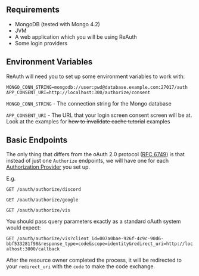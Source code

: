 ## Requirements

- MongoDB (tested with Mongo 4.2)
- JVM
- A web application which you will be using ReAuth
- Some login providers

## Environment Variables

ReAuth will need you to set up some environment variables to work with:

```
MONGO_CONN_STRING=mongodb://user:pwd@database.example.com:27017/auth
APP_CONSENT_URI=http://localhost:300/authorize/consent
```

``MONGO_CONN_STRING`` - The connection string for the Mongo database

``APP_CONSENT_URI`` - The URL that your login screen consent screen will be at. Look at the examples for ~~how to invalidate cache tutorial~~ examples

## Basic Endpoints

The only thing that differs from the oAuth 2.0 protocol ([RFC 6749](https://tools.ietf.org/html/rfc6749)) is that instead of just one ``Authorize`` endpoints, we will have one for each [Authorization Provider](providers.md) you set up.

E.g.

``GET /oauth/authorize/discord``

``GET /oauth/authorize/google``

``GET /oauth/authorize/vis``

You should pass query parameters exactly as a standard oAuth system would expect:

``GET /oauth/authorize/vis?client_id=007a0bae-926f-4c9c-90d6-bbf533281f98&response_type=code&scope=identity&redirect_uri=http://localhost:3000/callback``

After the resource owner completed the process, it will be redirected to your ``redirect_uri`` with the ``code`` to make the code exchange.

